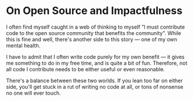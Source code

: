 # On Open Source and Impactfulness

I often find myself caught in a web of thinking to myself "I must contribute code to the open source community that benefits the community". While this is fine and well, there's another side to this story — one of my own mental health.

I have to admit that I often write code purely for my own benefit — it gives me something to do in my free time, and is quite a bit of fun. Therefore, not all code I contribute needs to be either useful or even reasonable.

There's a balance between these two worlds. If you lean too far on either side, you'll get stuck in a rut of writing no code at all, or tons of nonsense no one will ever touch.